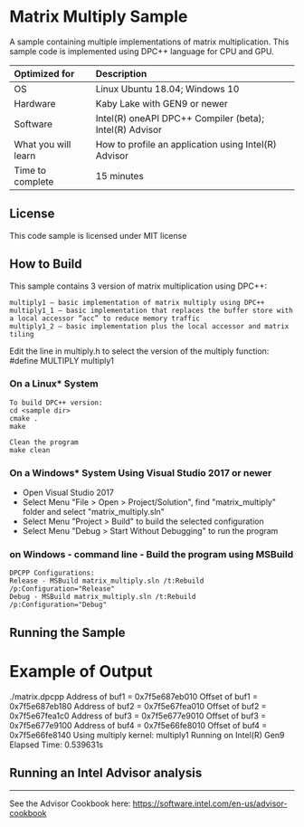# Matrix Multiply Sample
A sample containing multiple implementations of matrix multiplication. This sample code is implemented using DPC++ language for CPU and GPU. 
  
| Optimized for                       | Description
|:---                               |:---
| OS                                | Linux Ubuntu 18.04; Windows 10
| Hardware                          | Kaby Lake with GEN9 or newer
| Software                          | Intel(R) oneAPI DPC++ Compiler (beta); Intel(R) Advisor
| What you will learn               | How to profile an application using Intel(R) Advisor
| Time to complete                  | 15 minutes

 

## License  
This code sample is licensed under MIT license

## How to Build  

This sample contains 3 version of matrix multiplication using DPC++:

    multiply1 – basic implementation of matrix multiply using DPC++
    multiply1_1 – basic implementation that replaces the buffer store with a local accessor “acc” to reduce memory traffic
    multiply1_2 – basic implementation plus the local accessor and matrix tiling

Edit the line in multiply.h to select the version of the multiply function:
#define MULTIPLY multiply1


### On a Linux* System
	To build DPC++ version:
	cd <sample dir>
	cmake .
	make 

    Clean the program  
    make clean  

### On a Windows* System Using Visual Studio 2017 or newer
   * Open Visual Studio 2017
   * Select Menu "File > Open > Project/Solution", find "matrix_multiply" folder and select "matrix_multiply.sln"
   * Select Menu "Project > Build" to build the selected configuration
   * Select Menu "Debug > Start Without Debugging" to run the program

### on Windows - command line - Build the program using MSBuild
    DPCPP Configurations:
    Release - MSBuild matrix_multiply.sln /t:Rebuild /p:Configuration="Release"
    Debug - MSBuild matrix_multiply.sln /t:Rebuild /p:Configuration="Debug"


## Running the Sample

# Example of Output

./matrix.dpcpp 
Address of buf1 = 0x7f5e687eb010
Offset of buf1 = 0x7f5e687eb180
Address of buf2 = 0x7f5e67fea010
Offset of buf2 = 0x7f5e67fea1c0
Address of buf3 = 0x7f5e677e9010
Offset of buf3 = 0x7f5e677e9100
Address of buf4 = 0x7f5e66fe8010
Offset of buf4 = 0x7f5e66fe8140
Using multiply kernel: multiply1
Running on Intel(R) Gen9
Elapsed Time: 0.539631s

## Running an Intel Advisor analysis
------------------------------------------

See the Advisor Cookbook here: https://software.intel.com/en-us/advisor-cookbook

